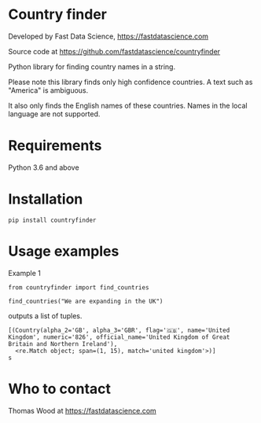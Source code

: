 # Country finder

Developed by Fast Data Science, https://fastdatascience.com

Source code at https://github.com/fastdatascience/countryfinder

Python library for finding country names in a string.

Please note this library finds only high confidence countries. A text such as "America" is ambiguous.

It also only finds the English names of these countries. Names in the local language are not supported.

# Requirements

Python 3.6 and above

# Installation

```
pip install countryfinder
```

# Usage examples

Example 1

```
from countryfinder import find_countries

find_countries("We are expanding in the UK")
```

outputs a list of tuples.

```
[(Country(alpha_2='GB', alpha_3='GBR', flag='🇬🇧', name='United Kingdom', numeric='826', official_name='United Kingdom of Great Britain and Northern Ireland'),
  <re.Match object; span=(1, 15), match='united kingdom'>)]
s
```


# Who to contact

Thomas Wood at https://fastdatascience.com
